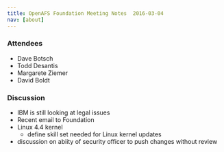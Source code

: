 ```yaml
---
title: OpenAFS Foundation Meeting Notes  2016-03-04
nav: [about]
---
```


### Attendees ###

* Dave Botsch
* Todd Desantis
* Margarete Ziemer
* David Boldt

### Discussion ###

* IBM is still looking at legal issues
* Recent email to Foundation
* Linux 4.4 kernel
  * define skill set needed for Linux kernel updates
* discussion on abiity of security officer to push changes without review
